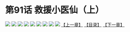 # 第91话 救援小医仙（上）
![](https://mhpic.xiaomingtaiji.net/comic/D/斗破苍穹拆分版/91话/1.jpg-zymk.middle.webp)
![](https://mhpic.xiaomingtaiji.net/comic/D/斗破苍穹拆分版/91话/2.jpg-zymk.middle.webp)
![](https://mhpic.xiaomingtaiji.net/comic/D/斗破苍穹拆分版/91话/3.jpg-zymk.middle.webp)
![](https://mhpic.xiaomingtaiji.net/comic/D/斗破苍穹拆分版/91话/4.jpg-zymk.middle.webp)
![](https://mhpic.xiaomingtaiji.net/comic/D/斗破苍穹拆分版/91话/5.jpg-zymk.middle.webp)
![](https://mhpic.xiaomingtaiji.net/comic/D/斗破苍穹拆分版/91话/6.jpg-zymk.middle.webp)
![](https://mhpic.xiaomingtaiji.net/comic/D/斗破苍穹拆分版/91话/7.jpg-zymk.middle.webp)
![](https://mhpic.xiaomingtaiji.net/comic/D/斗破苍穹拆分版/91话/8.jpg-zymk.middle.webp)
![](https://mhpic.xiaomingtaiji.net/comic/D/斗破苍穹拆分版/91话/9.jpg-zymk.middle.webp)
[【上一章】](./90.md)
[【目录】](./README.md)
[【下一章】](./92.md)
